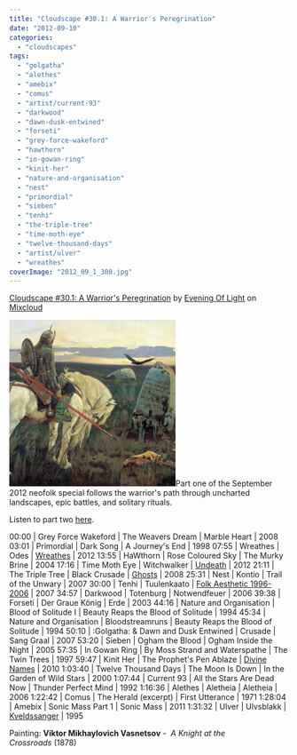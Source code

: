 ```yaml
---
title: "Cloudscape #30.1: A Warrior's Peregrination"
date: "2012-09-10"
categories: 
  - "cloudscapes"
tags: 
  - "golgatha"
  - "alethes"
  - "amebix"
  - "comus"
  - "artist/current-93"
  - "darkwood"
  - "dawn-dusk-entwined"
  - "forseti"
  - "grey-force-wakeford"
  - "hawthorn"
  - "in-gowan-ring"
  - "kinit-her"
  - "nature-and-organisation"
  - "nest"
  - "primordial"
  - "sieben"
  - "tenhi"
  - "the-triple-tree"
  - "time-moth-eye"
  - "twelve-thousand-days"
  - "artist/ulver"
  - "wreathes"
coverImage: "2012_09_1_300.jpg"
---
```


[Cloudscape #30.1: A Warrior's Peregrination](http://www.mixcloud.com/eveningoflight/cloudscape-301-a-warriors-peregrination/?utm_source=widget&utm_medium=web&utm_campaign=base_links&utm_term=resource_link) by [Evening Of Light](http://www.mixcloud.com/eveningoflight/?utm_source=widget&utm_medium=web&utm_campaign=base_links&utm_term=profile_link) on [Mixcloud](http://www.mixcloud.com/?utm_source=widget&utm_medium=web&utm_campaign=base_links&utm_term=homepage_link)

![](images/2012_09_1_300.jpg "2012_09_1_300")Part one of the September 2012 neofolk special follows the warrior's path through uncharted landscapes, epic battles, and solitary rituals.

Listen to part two [here](http://www.eveningoflight.nl/2012/09/11/cloudscape-30-2-the-lake-at-worlds-end/ "Cloudscape #30.2: The Lake at World’s End").

00:00 | Grey Force Wakeford | The Weavers Dream | Marble Heart | 2008 03:01 | Primordial | Dark Song | A Journey's End | 1998 07:55 | Wreathes | Odes | [Wreathes](http://www.eveningoflight.nl/2012/05/24/review-wreathes-2012/ "Review: Wreathes (2012)") | 2012 13:55 | HaWthorn | Rose Coloured Sky | The Murky Brine | 2004 17:16 | Time Moth Eye | Witchwalker | [Undeath](http://www.eveningoflight.nl/2012/08/28/review-time-moth-eye-undeath-2012/ "Review: Time Moth Eye – Undeath (2012)") | 2012 21:11 | The Triple Tree | Black Crusade | [Ghosts](http://www.eveningoflight.nl/2008/12/01/review-the-triple-tree-ghosts-2008/ "Review: The Triple Tree – Ghosts (2008)") | 2008 25:31 | Nest | Kontio | Trail of the Unwary | 2007 30:00 | Tenhi | Tuulenkaato | [Folk Aesthetic 1996-2006](http://www.eveningoflight.nl/2008/01/01/review-tenhi-folk-aesthetic-1996-2006-2007/ "Review: Tenhi – Folk Aesthetic 1996-2006 (2007)") | 2007 34:57 | Darkwood | Totenburg | Notwendfeuer | 2006 39:38 | Forseti | Der Graue König | Erde | 2003 44:16 | Nature and Organisation | Blood of Solitude I | Beauty Reaps the Blood of Solitude | 1994 45:34 | Nature and Organisation | Bloodstreamruns | Beauty Reaps the Blood of Solitude | 1994 50:10 | :Golgatha: & Dawn and Dusk Entwined | Crusade | Sang Graal | 2007 53:20 | Sieben | Ogham the Blood | Ogham Inside the Night | 2005 57:35 | In Gowan Ring | By Moss Strand and Waterspathe | The Twin Trees | 1997 59:47 | Kinit Her | The Prophet's Pen Ablaze | [Divine Names](http://www.eveningoflight.nl/2010/11/01/review-kinit-her-divine-names-2010/ "Review: Kinit Her – Divine Names (2010)") | 2010 1:03:40 | Twelve Thousand Days | The Moon Is Down | In the Garden of Wild Stars | 2000 1:07:44 | Current 93 | All the Stars Are Dead Now | Thunder Perfect Mind | 1992 1:16:36 | Alethes | Aletheia | Aletheia | 2006 1:22:42 | Comus | The Herald (excerpt) | First Utterance | 1971 1:28:04 | Amebix | Sonic Mass Part 1 | Sonic Mass | 2011 1:31:32 | Ulver | Ulvsblakk | [Kveldssanger](http://www.eveningoflight.nl/2009/04/29/eclipse-review-ulver-kveldssanger-1995/ "Eclipse Review: Ulver – Kveldssanger (1995)") | 1995

Painting: **Viktor Mikhaylovich Vasnetsov** -  _A Knight at the Crossroads_ (1878)
